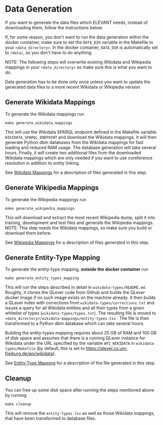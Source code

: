 # Data Generation

If you want to generate the data files which ELEVANT needs, instead of downloading them, follow the instructions below.

If, for some reason, you don't want to run the data generation within the docker container, make sure to set the
 `DATA_DIR` variable in the Makefile to your `<data_directory>`. In the docker container, `DATA_DIR` is automatically
 set to `/data/`, so you don't have to do anything.

NOTE: The following steps will overwrite existing Wikidata and Wikipedia mappings in your `<data_directory>` so make
 sure this is what you want to do.

Data generation has to be done only once unless you want to update the generated data files to a more recent Wikidata
 or Wikipedia version.


## Generate Wikidata Mappings

To generate the Wikidata mappings run

    make generate_wikidata_mappings
    
This will use the Wikidata SPARQL endpoint defined in the Makefile variable `WIKIDATA_SPARQL_ENDPOINT` and download
 the Wikidata mappings. It will then generate Python dbm databases from the Wikidata mappings for fast
 loading and reduced RAM usage. The database generation will take several hours. Finally, it will create two additional
 files from the downloaded Wikidata mappings which are only needed if you want to use coreference resolution in
 addition to entity linking.

See [Wikidata Mappings](mapping_files.md#wikidata-mappings) for a description of files generated in this step.

## Generate Wikipedia Mappings

To generate the Wikipedia mappings run

    make generate_wikipedia_mappings

This will download and extract the most recent Wikipedia dump, split it into training, development and test files and
 generate the Wikipedia mappings. NOTE: This step needs the Wikidata mappings, so make sure you build or download them
 before.

See [Wikipedia Mappings](mapping_files.md#wikipedia-mappings) for a description of files generated in this step.


## Generate Entity-Type Mapping

To generate the entity-type mapping, **outside the docker container** run

    make generate_entity_types_mapping

This will run the steps described in detail in `wikidata-types/README.md`. Roughly, it clones the QLever code from
 Github and builds the QLever docker image if no such image exists on the machine already. It then builds a QLever
 index with corrections from `wikidata-types/corrections.txt` and issues a query for all Wikidata entities and all
 their types from a given whitelist of types (`wikidata-types/types.txt`). The resulting file is moved to
 `<data_directory>/wikidata-mappings/entity-types.tsv` . The file is then transformed to a Python dbm database which
 can take several hours.

Building the entity-types mapping requires about 25 GB of RAM and 100 GB of disk space and assumes that there is a
 running QLever instance for Wikidata under the URL specified by the variable `API_WIKIDATA` in
 `wikidata-types/Makefile` (by default, this is set to https://qlever.cs.uni-freiburg.de/api/wikidata).

See [Entity-Type Mapping](mapping_files.md#entity-type-mapping) for a description of the file generated in this
 step.

## Cleanup

You can free up some disk space after running the steps mentioned above by running

    make cleanup

This will remove the `entity-types.tsv` as well as those Wikidata mappings, that have been transformed to database
 files.
